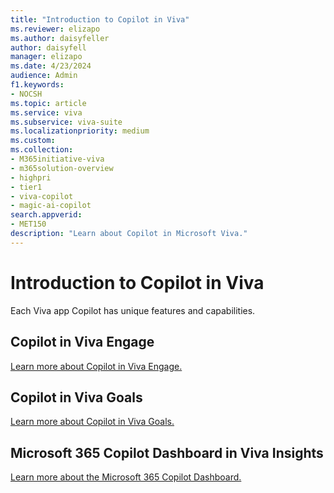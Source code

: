 ```yaml
---
title: "Introduction to Copilot in Viva"
ms.reviewer: elizapo
ms.author: daisyfeller
author: daisyfell
manager: elizapo
ms.date: 4/23/2024
audience: Admin
f1.keywords:
- NOCSH
ms.topic: article
ms.service: viva
ms.subservice: viva-suite
ms.localizationpriority: medium
ms.custom:
ms.collection:  
- M365initiative-viva
- m365solution-overview
- highpri
- tier1
- viva-copilot
- magic-ai-copilot
search.appverid:
- MET150
description: "Learn about Copilot in Microsoft Viva."
---
```


# Introduction to Copilot in Viva

Each Viva app Copilot has unique features and capabilities.

## Copilot in Viva Engage

[Learn more about Copilot in Viva Engage.](../engage/configure-copilot-for-engage.md)

## Copilot in Viva Goals

[Learn more about Copilot in Viva Goals.](../goals/copilot-intro.md)

## Microsoft 365 Copilot Dashboard in Viva Insights

[Learn more about the Microsoft 365 Copilot Dashboard.](../insights/org-team-insights/copilot-dashboard.md)
